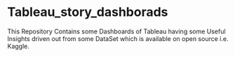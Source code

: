 # Tableau_story_dashborads
This Repository Contains some Dashboards of Tableau having some Useful Insights driven out from some DataSet which is available on open source i.e. Kaggle.
